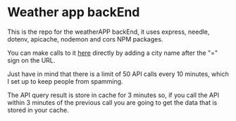 # Weather app backEnd
This is the repo for the weatherAPP backEnd, it uses express, needle, dotenv, apicache, nodemon and cors NPM packages. 

You can make calls to it [here](https://parzival-weather-api-server.herokuapp.com/api?q=) directly by adding a city name after the "=" sign on the URL.  

Just have in mind that there is a limit of 50 API calls every 10 minutes, which I set up to keep people from spamming. 

The API query result is store in cache for 3 minutes so, if you call the API within 3 minutes of the previous call you are going to get the data that is stored in your cache. 

